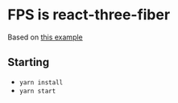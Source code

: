 # FPS is react-three-fiber

Based on [this example](https://github.com/benjiJanssens/react-three-fiber-example-fps)

## Starting

- `yarn install`
- `yarn start`
